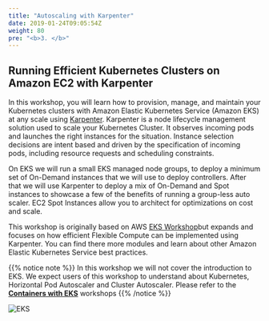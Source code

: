 ```yaml
---
title: "Autoscaling with Karpenter"
date: 2019-01-24T09:05:54Z
weight: 80
pre: "<b>3. </b>"
---
```


## Running Efficient Kubernetes Clusters on Amazon EC2 with Karpenter

In this workshop, you will learn how to provision, manage, and maintain your Kubernetes clusters with Amazon Elastic Kubernetes Service (Amazon EKS) at any scale using [Karpenter](https://github.com/awslabs/karpenter). Karpenter is a node lifecycle management solution used to scale your Kubernetes Cluster. It observes incoming pods and launches the right instances for the situation. Instance selection decisions are intent based and driven by the specification of incoming pods, including resource requests and scheduling constraints.

On EKS we will run a small EKS managed node groups, to deploy a minimum set of On-Demand instances that we will use to deploy controllers. After that we will use Karpenter to deploy a mix of On-Demand and Spot instances to showcase a few of the benefits of running a group-less auto scaler. EC2 Spot Instances allow you to architect for optimizations on cost and scale. 

This workshop is originally based on AWS [EKS Workshop](https://eksworkshop.com/)but expands and focuses on how efficient Flexible Compute can be implemented using Karpenter. You can find there more modules and learn about other Amazon Elastic Kubernetes Service best practices.

{{% notice note %}}
In this workshop we will not cover the introduction to EKS. We expect users of this workshop to understand about Kubernetes, Horizontal Pod Autoscaler and Cluster Autoscaler. Please refer to the **[Containers with EKS](using_ec2_spot_instances_with_eks/005_introduction.html)** workshops
{{% /notice %}}

![EKS](images/karpenter/karpenter_banner.png)

